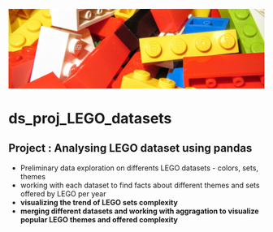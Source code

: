 ![](/assets/bricks.jpg)
# ds_proj_LEGO_datasets
## Project : Analysing LEGO dataset using pandas  
- Preliminary data exploration on differents LEGO datasets - colors, sets, themes
- working with each dataset to find facts about different themes and sets offered by LEGO per year
- **visualizing the trend of LEGO sets complexity**
- **merging different datasets and working with aggragation to visualize popular LEGO themes and offered complexity**
